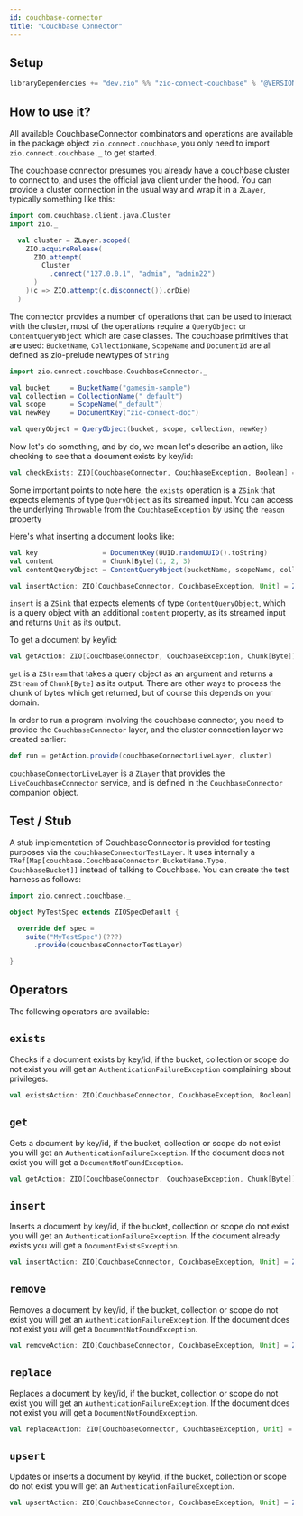 ```yaml
---
id: couchbase-connector
title: "Couchbase Connector"
---
```


Setup
-----

```scala
libraryDependencies += "dev.zio" %% "zio-connect-couchbase" % "@VERSION@"
```

How to use it?
-----

All available CouchbaseConnector combinators and operations are available in the package object `zio.connect.couchbase`, you only
need to import `zio.connect.couchbase._` to get started.

The couchbase connector presumes you already have a couchbase cluster to connect to, and uses the official java client under the hood.
You can provide a cluster connection in the usual way and wrap it in a `ZLayer`, typically something like this:

```scala
import com.couchbase.client.java.Cluster
import zio._

  val cluster = ZLayer.scoped(
    ZIO.acquireRelease(
      ZIO.attempt(
        Cluster
          .connect("127.0.0.1", "admin", "admin22")
      )
    )(c => ZIO.attempt(c.disconnect()).orDie)
  )
```

The connector provides a number of operations that can be used to interact with the cluster, most of the operations require
a `QueryObject` or `ContentQueryObject` which are case classes. The couchbase primitives that are used: `BucketName`, `CollectionName`,
`ScopeName` and `DocumentId` are all defined as zio-prelude newtypes of `String`

```scala
import zio.connect.couchbase.CouchbaseConnector._

val bucket     = BucketName("gamesim-sample")
val collection = CollectionName("_default")
val scope      = ScopeName("_default")
val newKey     = DocumentKey("zio-connect-doc")

val queryObject = QueryObject(bucket, scope, collection, newKey)
```

Now let's do something, and by do, we mean let's describe an action, like checking to see that a document exists by key/id:

```scala 
val checkExists: ZIO[CouchbaseConnector, CouchbaseException, Boolean] = ZStream(queryObject) >>> exists
```

Some important points to note here, the `exists` operation is a `ZSink` that expects elements of type `QueryObject` as its streamed input.
You can access the underlying `Throwable` from the `CouchbaseException` by using the `reason` property


Here's what inserting a document looks like:

```scala
val key                = DocumentKey(UUID.randomUUID().toString)
val content            = Chunk[Byte](1, 2, 3)
val contentQueryObject = ContentQueryObject(bucketName, scopeName, collectionName, key, content)

val insertAction: ZIO[CouchbaseConnector, CouchbaseException, Unit] = ZStream(contentQueryObject) >>> insert
```

`insert` is a `ZSink` that expects elements of type `ContentQueryObject`, which is a query object with an additional 
`content` property, as its streamed input and returns `Unit` as its output.

To get a document by key/id:

```scala
val getAction: ZIO[CouchbaseConnector, CouchbaseException, Chunk[Byte]] = get(queryObject).runCollect
```

`get` is a `ZStream` that takes a query object as an argument and returns a `ZStream` of `Chunk[Byte]` as its output. There are 
other ways to process the chunk of bytes which get returned, but of course this depends on your domain.

In order to run a program involving the couchbase connector, you need to provide the `CouchbaseConnector` layer, and the cluster connection layer we created earlier:

```scala
def run = getAction.provide(couchbaseConnectorLiveLayer, cluster)
```

`couchbaseConnectorLiveLayer` is a `ZLayer` that provides the `LiveCouchbaseConnector` service, and is defined in the `CouchbaseConnector` companion object.

Test / Stub
-----------
A stub implementation of CouchbaseConnector is provided for testing purposes via the `couchbaseConnectorTestLayer`. It uses
internally a `TRef[Map[couchbase.CouchbaseConnector.BucketName.Type, CouchbaseBucket]]` instead of talking to Couchbase. 
You can create the test harness as follows:

```scala
import zio.connect.couchbase._

object MyTestSpec extends ZIOSpecDefault {

  override def spec =
    suite("MyTestSpec")(???)
      .provide(couchbaseConnectorTestLayer)

}
```

Operators
----

The following operators are available:

## `exists` 

Checks if a document exists by key/id, if the bucket, collection or scope do not exist you will get an `AuthenticationFailureException`
complaining about privileges.

```scala
val existsAction: ZIO[CouchbaseConnector, CouchbaseException, Boolean] = ZStream(queryObject) >>> exists
```

## `get`

Gets a document by key/id, if the bucket, collection or scope do not exist you will get an `AuthenticationFailureException`.
If the document does not exist you will get a `DocumentNotFoundException`.

```scala
val getAction: ZIO[CouchbaseConnector, CouchbaseException, Chunk[Byte]] = get(queryObject).runCollect
```

## `insert`

Inserts a document by key/id, if the bucket, collection or scope do not exist you will get an `AuthenticationFailureException`.
If the document already exists you will get a `DocumentExistsException`.

```scala
val insertAction: ZIO[CouchbaseConnector, CouchbaseException, Unit] = ZStream(contentQueryObject) >>> insert
```

## `remove`

Removes a document by key/id, if the bucket, collection or scope do not exist you will get an `AuthenticationFailureException`.
If the document does not exist you will get a `DocumentNotFoundException`.

```scala
val removeAction: ZIO[CouchbaseConnector, CouchbaseException, Unit] = ZStream(queryObject) >>> remove
```

## `replace`

Replaces a document by key/id, if the bucket, collection or scope do not exist you will get an `AuthenticationFailureException`.
If the document does not exist you will get a `DocumentNotFoundException`.

```scala
val replaceAction: ZIO[CouchbaseConnector, CouchbaseException, Unit] = ZStream(contentQueryObject) >>> replace
```

## `upsert`

Updates or inserts a document by key/id, if the bucket, collection or scope do not exist you will get an `AuthenticationFailureException`.

```scala
val upsertAction: ZIO[CouchbaseConnector, CouchbaseException, Unit] = ZStream(contentQueryObject) >>> upsert
```
